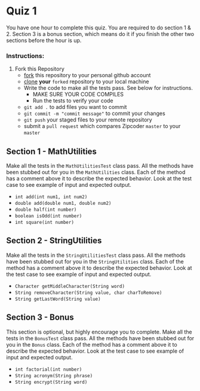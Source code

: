 # Quiz 1
You have one hour to complete this quiz. You are required to do section 1 & 2. 
Section 3 is a bonus section, which means do it if you finish the other two sections before the hour is up.

### **Instructions:**

1. Fork this Repository
    * [fork](https://help.github.com/articles/fork-a-repo/) this repository to your personal github account
    * [clone](https://help.github.com/articles/cloning-a-repository/) **your** `forked` repository to your local machine
    * Write the code to make all the tests pass. See below for instructions.
      * MAKE SURE YOUR CODE COMPILES
      * Run the tests to verify your code
    * `git add .` to add files you want to commit
    * `git commit -m "commit message"` to commit your changes
    * `git push` your staged files to your remote repository
    * submit a `pull request` which compares Zipcoder `master` to your `master`

## Section 1 - MathUtilities
Make all the tests in the `MathUtilitiesTest` class pass. All the methods have been stubbed out for you in the `MathUtilities` class. Each of the method has a comment above it to describe the expected behavior. Look at the test case to see example of input and expected output.
  - `int add(int num1, int num2)`
  - `double add(double num1, double num2)`
  - `double half(int number)`
  - `boolean isOdd(int number)`
  - `int square(int number)`

## Section 2 - StringUtilities
Make all the tests in the `StringUtilitiesTest` class pass. All the methods have been stubbed out for you in the `StringUtilities` class. Each of the method has a comment above it to describe the expected behavior. Look at the test case to see example of input and expected output.

  - `Character getMiddleCharacter(String word)`
  - `String removeCharacter(String value, char charToRemove)`
  - `String getLastWord(String value)`

## Section 3 - Bonus
This section is optional, but highly encourage you to complete. 
Make all the tests in the `BonusTest` class pass. All the methods have been stubbed 
out for you in the `Bonus` class. 
Each of the method has a comment above it to describe the expected behavior. 
Look at the test case to see example of input and expected output.

  - `int factorial(int number)`
  - `String acronym(String phrase)`
  - `String encrypt(String word)`
